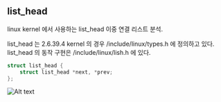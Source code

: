 list_head
----
linux kernel 에서 사용하는 list_head 이중 연결 리스트 분석.

list_head 는 2.6.39.4 kernel 의 경우 /include/linux/types.h 에 정의하고 있다. 
list_head 의 동작 구현은 /include/linux/lish.h 에 있다. 

```c
struct list_head {
	struct list_head *next, *prev;
};
```

![Alt text](https://drive.google.com/file/d/11VjGGYRArsJ0fThsPuyhZ9wl8uMbn525/view?usp=sharing)

